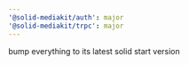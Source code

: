 ```yaml
---
'@solid-mediakit/auth': major
'@solid-mediakit/trpc': major
---
```


bump everything to its latest solid start version
